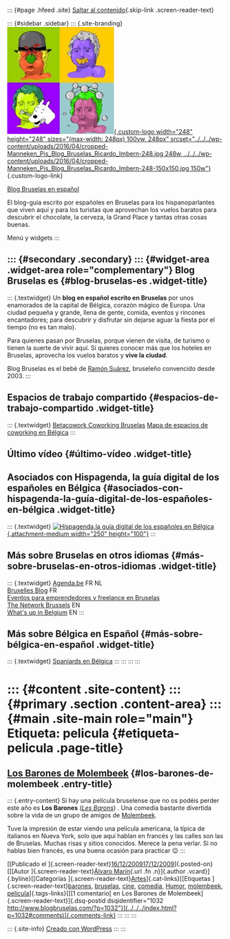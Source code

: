 ::: {#page .hfeed .site}
[Saltar al contenido](index.html#content){.skip-link
.screen-reader-text}

::: {#sidebar .sidebar}
::: {.site-branding}
[![](../../../wp-content/uploads/2016/04/cropped-Manneken_Pis_Blog_Bruselas_Ricardo_Imbern-248.jpg){.custom-logo
width="248" height="248" sizes="(max-width: 248px) 100vw, 248px"
srcset="../../../wp-content/uploads/2016/04/cropped-Manneken_Pis_Blog_Bruselas_Ricardo_Imbern-248.jpg 248w, ../../../wp-content/uploads/2016/04/cropped-Manneken_Pis_Blog_Bruselas_Ricardo_Imbern-248-150x150.jpg 150w"}](../../../index.html){.custom-logo-link}

[Blog Bruselas en español](../../../index.html)

El blog-guía escrito por españoles en Bruselas para los hispanoparlantes
que viven aquí y para los turistas que aprovechan los vuelos baratos
para descubrir el chocolate, la cerveza, la Grand Place y tantas otras
cosas buenas.

Menú y widgets
:::

::: {#secondary .secondary}
::: {#widget-area .widget-area role="complementary"}
Blog Bruselas es {#blog-bruselas-es .widget-title}
----------------

::: {.textwidget}
Un **blog en español escrito en Bruselas** por unos enamorados de la
capital de Bélgica, corazón mágico de Europa. Una ciudad pequeña y
grande, llena de gente, comida, eventos y rincones encantadores; para
descubrir y disfrutar sin dejarse aguar la fiesta por el tiempo (no es
tan malo).

Para quienes pasan por Bruselas, porque vienen de visita, de turismo o
tienen la suerte de vivir aquí. Sí quieres conocer más que los hoteles
en Bruselas, aprovecha los vuelos baratos y **vive la ciudad**.

Blog Bruselas es el bebé de [Ramón Suárez](http://www.ramonsuarez.com),
bruseleño convencido desde 2003.
:::

Espacios de trabajo compartido {#espacios-de-trabajo-compartido .widget-title}
------------------------------

::: {.textwidget}
[Betacowork Coworking Bruselas](http://www.betacowork.com) [Mapa de
espacios de coworking en Bélgica](http://coworkingbelgium.com)
:::

Último vídeo {#último-vídeo .widget-title}
------------

Asociados con Hispagenda, la guía digital de los españoles en Bélgica {#asociados-con-hispagenda-la-guía-digital-de-los-españoles-en-bélgica .widget-title}
---------------------------------------------------------------------

::: {.textwidget}
[![Hispagenda,la guía digital de los españoles en
Bélgica](../../../wp-content/uploads/2010/04/Hispagenda-250px.gif "Hispagenda, la guía digital de los españoles en Bélgica"){.attachment-medium
width="250" height="100"}](http://www.hispagenda.com)
:::

Más sobre Bruselas en otros idiomas {#más-sobre-bruselas-en-otros-idiomas .widget-title}
-----------------------------------

::: {.textwidget}
[Agenda.be](http://www.agenda.be) FR NL\
[Bruxelles Blog](http://www.bxlblog.be/) FR\
[Eventos para emprendedores y freelance en
Bruselas](http://www.betacowork.com/events/)\
[The Network
Brussels](http://groups.yahoo.com/group/TheNetworkBrussels/) EN\
[What\'s up in Belgium](http://www.whatsupin.be/) EN
:::

Más sobre Bélgica en Español {#más-sobre-bélgica-en-español .widget-title}
----------------------------

::: {.textwidget}
[Spaniards en Bélgica](http://www.spaniards.es/paises/belgica)
:::
:::
:::
:::

::: {#content .site-content}
::: {#primary .section .content-area}
::: {#main .site-main role="main"}
Etiqueta: pelicula {#etiqueta-pelicula .page-title}
==================

[Los Barones de Molembeek](../../../index.html?p=1032) {#los-barones-de-molembeek .entry-title}
------------------------------------------------------

::: {.entry-content}
Sí hay una película bruselense que no os podéis perder este año es **Los
Barones** (*[Les
Barons](http://www.google.be/movies?hl=fr&near=Brussels&dq=les+barons+film&sort=1&mid=17741667c483ba7e&ei=6-woS4zZJonR-QaK0e2oDQ&sa=X&oi=showtimes&ct=movie-link&cd=1&ved=0CAwQwAMoBA "Les Barons, a mourir de rire")*)
. Una comedia bastante divertida sobre la vida de un grupo de amigos de
[Molembeek](http://www.molenbeek.be/ "Comuna de Molembeek").

Tuve la impresión de estar viendo una película americana, la típica de
italianos en Nueva York, solo que aquí hablan en francés y las calles
son las de Bruselas. Muchas risas y sitios conocidos. Merece la pena
verlar. Si no hablas bien francés, es una buena ocasión para practicar 😉
:::

[[Publicado el
]{.screen-reader-text}[16/12/200917/12/2009](../../../index.html?p=1032)]{.posted-on}[[[Autor
]{.screen-reader-text}[Álvaro Marín](../../../index.html?author=4){.url
.fn .n}]{.author .vcard}]{.byline}[[Categorías
]{.screen-reader-text}[Artes](../../category/artes/index.html)]{.cat-links}[[Etiquetas
]{.screen-reader-text}[barones](../barones/index.html),
[bruselas](../bruselas/index.html), [cine](../cine/index.html),
[comedia](../comedia/index.html), [Humor](../humor/index.html),
[molembeek](../molembeek/index.html),
[pelicula](index.html)]{.tags-links}[[[1 comentario[ en Los Barones de
Molembeek]{.screen-reader-text}]{.dsq-postid
dsqidentifier="1032 http://www.blogbruselas.com/?p=1032"}](../../../index.html?p=1032#comments)]{.comments-link}
:::
:::
:::

::: {.site-info}
[Creado con WordPress](https://es.wordpress.org/)
:::
:::
